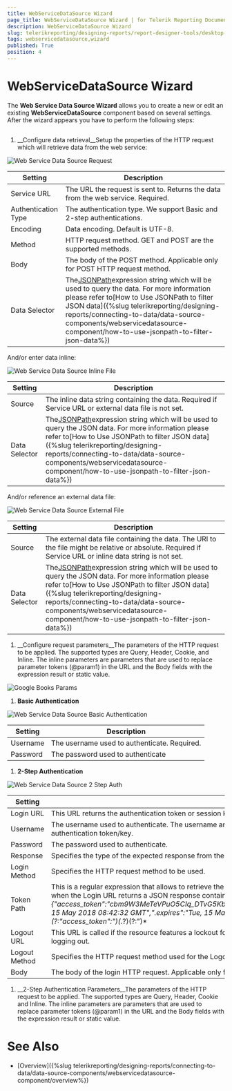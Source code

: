 ```yaml
---
title: WebServiceDataSource Wizard
page_title: WebServiceDataSource Wizard | for Telerik Reporting Documentation
description: WebServiceDataSource Wizard
slug: telerikreporting/designing-reports/report-designer-tools/desktop-designers/tools/data-source-wizards/webservicedatasource-wizard
tags: webservicedatasource,wizard
published: True
position: 4
---
```


# WebServiceDataSource Wizard



The __Web Service Data Source Wizard__ allows you to create a new or edit an existing         __WebServiceDataSource__ component based on several settings.         After the wizard appears you have to perform the following steps:       

## 

1. __Configure data retrieval__Setup the properties of the HTTP request which will retrieve data from the web service:               

  ![Web Service Data Source Request](images/DataSources/WebServiceDataSourceRequest.png)


| Setting | Description |
| ------ | ------ |
|Service URL|The URL the request is sent to. Returns the data from the web service. Required.|
|Authentication Type|The authentication type. We support Basic and 2-step authentications.|
|Encoding|Data encoding. Default is UTF-8.|
|Method|HTTP request method. GET and POST are the supported methods.|
|Body|The body of the POST method. Applicable only for POST HTTP request method.|
|Data Selector|The[JSONPath](https://www.newtonsoft.com/json/help/html/QueryJsonSelectTokenJsonPath.htm)expression string which will be used to query the data. For more information please refer to[How to Use JSONPath to filter JSON data]({%slug telerikreporting/designing-reports/connecting-to-data/data-source-components/webservicedatasource-component/how-to-use-jsonpath-to-filter-json-data%})|


And/or enter data inline:               

  ![Web Service Data Source Inline File](images/DataSources/WebServiceDataSourceInlineFile.png)


| Setting | Description |
| ------ | ------ |
|Source|The inline data string containing the data. Required if Service URL or external data file is not set.|
|Data Selector|The[JSONPath](https://www.newtonsoft.com/json/help/html/QueryJsonSelectTokenJsonPath.htm)expression string which will be used to query the JSON data. For more information please refer to[How to Use JSONPath to filter JSON data]({%slug telerikreporting/designing-reports/connecting-to-data/data-source-components/webservicedatasource-component/how-to-use-jsonpath-to-filter-json-data%})|


And/or reference an external data file:               

  ![Web Service Data Source External File](images/DataSources/WebServiceDataSourceExternalFile.png)


| Setting | Description |
| ------ | ------ |
|Source|The external data file containing the data. The URI to the file might be relative or absolute. Required if Service URL or inline data string is not set.|
|Data Selector|The[JSONPath](https://www.newtonsoft.com/json/help/html/QueryJsonSelectTokenJsonPath.htm)expression string which will be used to query the JSON data. For more information please refer to[How to Use JSONPath to filter JSON data]({%slug telerikreporting/designing-reports/connecting-to-data/data-source-components/webservicedatasource-component/how-to-use-jsonpath-to-filter-json-data%})|




1. __Configure request parameters__The parameters of the HTTP request to be applied. The supported types are Query, Header, Cookie, and Inline.               The inline parameters are parameters that are used to replace parameter tokens (@param1) in the URL and the Body fields               with the expression result or static value.               

  ![Google Books Params](images/DataSources/GoogleBooksParams.png)

1. __Basic Authentication__  

  ![Web Service Data Source Basic Authentication](images/DataSources/WebServiceDataSourceBasicAuthentication.png)


| Setting | Description |
| ------ | ------ |
|Username|The username used to authenticate. Required.|
|Password|The password used to authenticate|




1. __2-Step Authentication__  

  ![Web Service Data Source 2 Step Auth](images/DataSources/WebServiceDataSource2StepAuth.png)


| Setting | Description |
| ------ | ------ |
|Login URL|This URL returns the authentication token or session key that allows you to access the API. Required.|
|Username|The username used to authenticate. The username and password are needed only when the Login URL uses Basic Authentication to retrieve the authentication token/key.|
|Password|The password used to authenticate.|
|Response|Specifies the type of the expected response from the Login URL. JSON and plain text are supported.|
|Login Method|Specifies the HTTP request method to be used.|
|Token Path|This is a regular expression that allows to retrieve the authentication or session key from the response received via the Login URL.                     For example, when the Login URL returns a JSON response containing the authentication token in the form: *{"access_token":"cbm9W3MeTeVPuO5CIq_DTvG5KbzydpRQ","token_type":"bearer","expires_in":1799,"userName":"demouser",".issued":"Tue, 15 May 2018 08:42:32 GMT",".expires":"Tue, 15 May 2018 09:12:32 GMT"}* the token path regular expression to retrieve the token would be: *(?:"access_token":")(.*?)(?:")* |
|Logout URL|This URL is called if the resource features a lockout for having too many sessions open. Refresh the report and try again after successfully logging out.|
|Logout Method|Specifies the HTTP request method used for the Logout URL.|
|Body|The body of the login HTTP request. Applicable only for POST HTTP request method|




1. __2-Step Authentication Parameters__The parameters of the HTTP request to be applied. The supported types are Query, Header, Cookie and Inline.               The inline parameters are parameters that are used to replace parameter tokens (@param1) in the URL and the Body fields               with the expression result or static value.             

# See Also


 * [Overview]({%slug telerikreporting/designing-reports/connecting-to-data/data-source-components/webservicedatasource-component/overview%})
